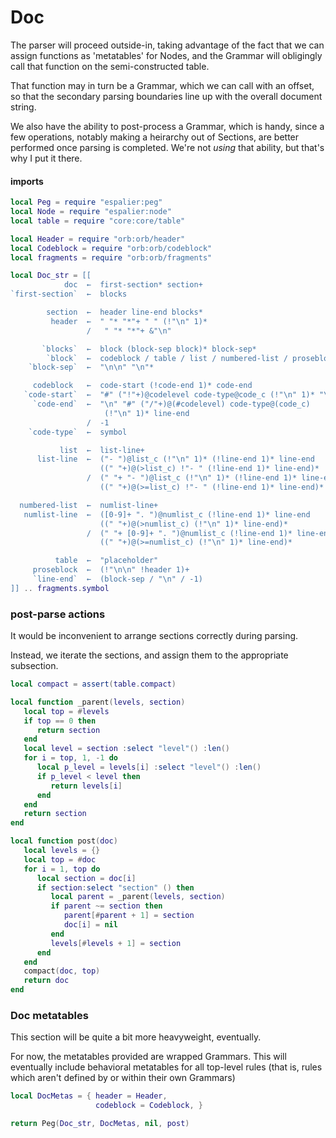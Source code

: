 # Doc

The parser will proceed outside-in, taking advantage of the fact that we can
assign functions as 'metatables' for Nodes, and the Grammar will obligingly
call that function on the semi-constructed table.


That function may in turn be a Grammar, which we can call with an offset, so
that the secondary parsing boundaries line up with the overall document
string.


We also have the ability to post-process a Grammar, which is handy, since a
few operations, notably making a heirarchy out of Sections, are better
performed once parsing is completed.  We're not _using_ that ability, but
that's why I put it there.


#### imports

```lua
local Peg = require "espalier:peg"
local Node = require "espalier:node"
local table = require "core:core/table"
```
```lua
local Header = require "orb:orb/header"
local Codeblock = require "orb:orb/codeblock"
local fragments = require "orb:orb/fragments"
```
```lua
local Doc_str = [[
            doc  ←  first-section* section+
`first-section`  ←  blocks

        section  ←  header line-end blocks*
         header  ←  " "* "*"+ " " (!"\n" 1)*
                 /   " "* "*"+ &"\n"

       `blocks`  ←  block (block-sep block)* block-sep*
        `block`  ←  codeblock / table / list / numbered-list / proseblock
    `block-sep`  ←  "\n\n" "\n"*

     codeblock   ←  code-start (!code-end 1)* code-end
   `code-start`  ←  "#" ("!"+)@codelevel code-type@code_c (!"\n" 1)* "\n"
     `code-end`  ←  "\n" "#" ("/"+)@(#codelevel) code-type@(code_c)
                     (!"\n" 1)* line-end
                 /  -1
    `code-type`  ←  symbol

           list  ←  list-line+
      list-line  ←  ("- ")@list_c (!"\n" 1)* (!line-end 1)* line-end
                    ((" "+)@(>list_c) !"- " (!line-end 1)* line-end)*
                 /  (" "+ "- ")@list_c (!"\n" 1)* (!line-end 1)* line-end
                    ((" "+)@(>=list_c) !"- " (!line-end 1)* line-end)*

  numbered-list  ←  numlist-line+
   numlist-line  ←  ([0-9]+ ". ")@numlist_c (!line-end 1)* line-end
                    ((" "+)@(>numlist_c) (!"\n" 1)* line-end)*
                 /  (" "+ [0-9]+ ". ")@numlist_c (!line-end 1)* line-end
                    ((" "+)@(>=numlist_c) (!"\n" 1)* line-end)*

          table  ←  "placeholder"
     proseblock  ←  (!"\n\n" !header 1)+
     `line-end`  ←  (block-sep / "\n" / -1)
]] .. fragments.symbol
```
### post-parse actions

It would be inconvenient to arrange sections correctly during parsing.


Instead, we iterate the sections, and assign them to the appropriate
subsection.

```lua
local compact = assert(table.compact)

local function _parent(levels, section)
   local top = #levels
   if top == 0 then
      return section
   end
   local level = section :select "level"() :len()
   for i = top, 1, -1 do
      local p_level = levels[i] :select "level"() :len()
      if p_level < level then
         return levels[i]
      end
   end
   return section
end

local function post(doc)
   local levels = {}
   local top = #doc
   for i = 1, top do
      local section = doc[i]
      if section:select "section" () then
         local parent = _parent(levels, section)
         if parent ~= section then
            parent[#parent + 1] = section
            doc[i] = nil
         end
         levels[#levels + 1] = section
      end
   end
   compact(doc, top)
   return doc
end
```
### Doc metatables

This section will be quite a bit more heavyweight, eventually.


For now, the metatables provided are wrapped Grammars. This will eventually
include behavioral metatables for all top-level rules (that is, rules which
aren't defined by or within their own Grammars)

```lua
local DocMetas = { header = Header,
                   codeblock = Codeblock, }
```
```lua
return Peg(Doc_str, DocMetas, nil, post)
```
